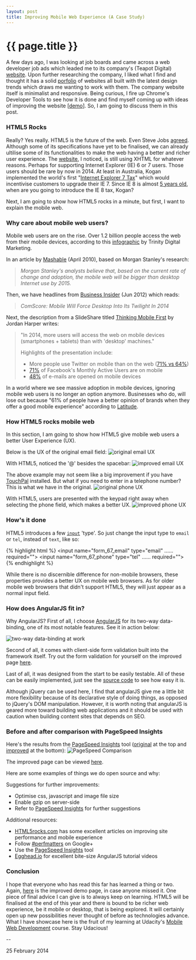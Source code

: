 ```yaml
---
layout: post
title: Improving Mobile Web Experience (A Case Study)
---
```


{{ page.title }}
================

A few days ago, I was looking at job boards and came across a web developer job ads which leaded me to its company's (Teapot Digital) [website](http://www.teapotdigital.com.au/). Upon further researching the company, I liked what I find and thought it has a solid [porfolio](https://www.facebook.com/TeapotDigital) of websites all built with the latest design trends which draws me wanting to work with them. The company website itself is minimalist and responsive. Being curious, I fire up Chrome's Developer Tools to see how it is done and find myself coming up with ideas of improving the website [[demo](http://jhkueh.github.io/teapot_digital_CI/)]. So, I am going to discuss them in this post.

### HTML5 Rocks  ###

Really? Yes really. HTML5 is the future of the web. Even Steve Jobs [agreed](http://www.apple.com/hotnews/thoughts-on-flash/). Although some of its specifications have yet to be finalised, we can already ultilise some of its functionalities to make the web having a better and richer user experience. The [website](http://www.teapotdigital.com.au/), I noticed, is still using XHTML for whatever reasons. Perhaps for supporting Internet Explorer (IE) 6 or 7 users. Those users should be rare by now in 2014. At least in Australia, Kogan implemented the world's first "[Internet Explorer 7 Tax](http://www.kogan.com/au/blog/new-internet-explorer-7-tax/)" which would incentivise customers to upgrade their IE 7. Since IE 8 is almost [5 years old](http://en.wikipedia.org/wiki/Internet_Explorer_8), when are you going to introduce the IE 8 tax, Kogan?

Next, I am going to show how HTML5 rocks in a minute, but first, I want to explain the mobile web.

### Why care about mobile web users? ###

Mobile web users are on the rise. Over 1.2 billion people access the web from their mobile devices, according to this [infographic](http://www.trinitydigitalmarketing.com/mobile-on-the-rise-infographic) by Trinity Digital Marketing.

In an article by [Mashable](http://mashable.com/2010/04/13/mobile-web-stats/) (April 2010), based on Morgan Stanley's research:
> _Morgan Stanley's analysts believe that, based on the current rate of change and adoption, the mobile web will be bigger than desktop Internet use by 2015._

Then, we have headlines from [Business Insider](http://www.businessinsider.com/mobile-will-eclipse-desktop-by-2014-2012-6) (Jun 2012) which reads:
> _ComScore: Mobile Will Force Desktop Into Its Twilight In 2014_

Next, the description from a SlideShare titled [Thinking Mobile First](http://www.slideshare.net/jordanharper/thinking-mobile-first-27889681) by Jordan Harper writes:
> "In 2014, more users will access the web on mobile devices (smartphones + tablets) than with 'desktop' machines."
>
> Highlights of the presentation include:
>
> + More people use Twitter on mobile than on the web ([71% vs 64%](http://www.strategyanalytics.com/default.aspx?mod=pressreleaseviewer&a0=5350))
> + [71%](http://www.prnewswire.com/news-releases/facebook-reports-fourth-quarter-and-full-year-2012-results-189078621.html) of Facebook's Monthly Active Users are on mobile
> + [48%](http://emailclientmarketshare.com/) of e-mails are opened on mobile devices

In a world where we see massive adoption in mobile devices, ignoring mobile web users is no longer an option anymore. Businesses who do, will lose out because "61% of people have a better opinion of brands when they offer a good mobile experience" according to [Latitude](http://files.latd.com/Latitude-Next-Gen-Retail-Study.pdf).

### How HTML5 rocks mobile web ###

In this section, I am going to show how HTML5 give mobile web users a better User Experience (UX).

Below is the UX of the original email field:
![original email UX](https://dl.dropboxusercontent.com/u/72768665/github/2014.02.21/input-email-UX-bad.png "original email UX")

With HTML5, noticed the '@' besides the spacebar:
![improved email UX](https://dl.dropboxusercontent.com/u/72768665/github/2014.02.21/input-email-UX-good.png "improved email UX")

The above example may not seem like a big improvement if you have [TouchPal](www.touchpal.com/) installed. But what if you need to enter in a telephone number? This is what we have in the original.
![original phone UX](https://dl.dropboxusercontent.com/u/72768665/github/2014.02.21/input-phone-UX-bad.png "original phone UX")

With HTML5, users are presented with the keypad right away when selecting the phone field, which makes a better UX.
![improved phone UX](https://dl.dropboxusercontent.com/u/72768665/github/2014.02.21/input-phone-UX-good.png "improved phone UX")

### How's it done ###
HTML5 introduces a few <code>[input](https://developer.mozilla.org/en-US/docs/Web/HTML/Element/input)</code> 'type'. So just change the input type to <code>email</code> or <code>tel</code>, instead of <code>text</code>, like so:

{% highlight html %}
<input name="form_67_email" type="email" ...... required="">
<input name="form_67_phone" type="tel"   ...... required="">
{% endhighlight %}

While there is no discernible difference for non-mobile browsers, these properties provides a better UX on mobile web browsers. As for older mobile web browsers that didn't support HTML5, they will just appear as a normal input field.

### How does AngularJS fit in? ###

Why AngularJS? First of all, I choose [AngularJS](http://angularjs.org/) for its two-way data-binding, one of its most notable features. See it in action below:

![two-way data-binding at work](https://dl.dropboxusercontent.com/u/72768665/github/2014.02.21/angularJS-magic.gif "two-way data-binding at work")

Second of all, it comes with client-side form validation built into the framework itself. Try out the form validation for yourself on the improved page [here](http://jhkueh.github.io/teapot_digital_CI/).

Last of all, it was designed from the start to be easily testable. All of these can be easily implemented, just see the [source code](https://github.com/jhkueh/teapot_digital_CI) to see how easy it is.

Although jQuery can be used here, I find that angularJS give me a little bit more flexibility because of its declarative style of doing things, as opposed to jQuery's DOM manipulation. However, it is worth noting that angularJS is geared more toward building web applications and it should be used with caution when building content sites that depends on SEO.

### Before and after comparison with PageSpeed Insights ###

Here's the results from the [PageSpeed Insights](https://developers.google.com/speed/pagespeed/insights/) tool ([original](https://developers.google.com/speed/pagespeed/insights/?url=http%3A%2F%2Fwww.teapotdigital.com.au%2F) at the top and [improved](https://developers.google.com/speed/pagespeed/insights/?url=http%3A%2F%2Fjhkueh.github.io%2Fteapot_digital_CI%2F&tab=mobile) at the bottom):
![PageSpeed Comparison](https://dl.dropboxusercontent.com/u/72768665/github/2014.02.21/PageSpeed-comparison.png "PageSpeed Comparison")

The improved page can be viewed [here](http://jhkueh.github.io/teapot_digital_CI/).

Here are some examples of things we do open source and why:

Suggestions for further improvements:

+ Optimise css, javascript and image file size
+ Enable gzip on server-side
+ Refer to [PageSpeed Insights](https://developers.google.com/speed/pagespeed/insights/?url=http%3A%2F%2Fwww.teapotdigital.com.au%2F) for further suggestions

Additional resources:

+ [HTML5rocks.com](http://www.html5rocks.com/) has some excellent articles on improving site performance and mobile experience
+ Follow [#perfmatters](https://plus.google.com/explore/perfmatters) on Google+
+ Use the [PageSpeed Insights](https://developers.google.com/speed/pagespeed/insights/) tool
+ [Egghead.io](http://egghead.io) for excellent bite-size AngularJS tutorial videos

### Conclusion ###

I hope that everyone who has read this far has learned a thing or two. Again, [here](http://jhkueh.github.io/teapot_digital_CI/) is the improved demo page, in case anyone missed it. One piece of final advice I can give is to always keep on learning. HTML5 will be finalised at the end of this year and there is bound to be richer web experience, be it mobile or desktop, that is being explored. It will certainly open up new possibilities never thought of before as technologies advance. What I have showcase here is the fruit of my learning at Udacity's [Mobile Web Development](https://www.udacity.com/course/cs256) course. Stay Udacious!

--
<p class="meta">25 February 2014</p>